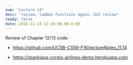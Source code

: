 ```yaml
---
num: "Lecture 14"
desc: "review; lambda functions again, GUI review"
ready: false
date: 2016-11-14 12:30:00.00-8:00
---
```


Review of Chapter 12/13 code:

* <https://github.com/UCSB-CS56-F16/lectureNotes_11.14>

* <https://sparkjava-corgis-airlines-demo.herokuapp.com>
